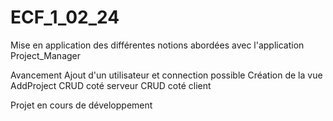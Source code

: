 # ECF_1_02_24
Mise en application des différentes notions abordées avec l'application Project_Manager

Avancement Ajout d'un utilisateur et connection possible
Création de la vue AddProject
CRUD coté serveur 
CRUD coté client

Projet en cours de développement

